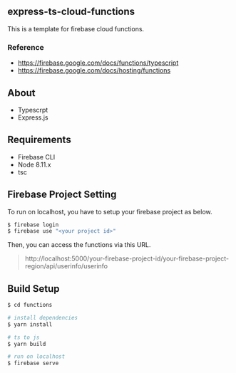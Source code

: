 ## express-ts-cloud-functions
This is a template for firebase cloud functions.

### Reference
- https://firebase.google.com/docs/functions/typescript
- https://firebase.google.com/docs/hosting/functions

## About
- Typescrpt
- Express.js

## Requirements
- Firebase CLI
- Node 8.11.x
- tsc

## Firebase Project Setting
To run on localhost, you have to setup your firebase project as below.

```bash
$ firebase login
$ firebase use "<your project id>"
```

Then, you can access the functions via this URL.

> http://localhost:5000/your-firebase-project-id/your-firebase-project-region/api/userinfo/userinfo


## Build Setup
```bash
$ cd functions

# install dependencies
$ yarn install

# ts to js
$ yarn build

# run on localhost
$ firebase serve
```
